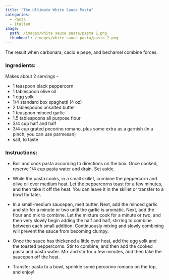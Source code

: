 ```yaml
---
title: "The Ultimate White Sauce Pasta"
categories:
  - Pasta
  - Italian
image:
  path: /images/white sauce pasta/pasta 1.png
  thumbnail: /images/white sauce pasta/pasta 2.png
---
```



The result when carbonara, cacio e pepe, and bechamel combine forces.


### Ingredients:

Makes about 2 servings - 

* 1 teaspoon black peppercorn
* 1 tablespoon olive oil 
* 1 egg yolk
* 1/4 standard box spaghetti (4 oz)
* 2 tablespoons unsalted butter
* 1 teaspoon minced garlic
* 1.5 tablespoons all purpose flour
* 3/4 cup half and half
* 3/4 cup grated pecorino romano, plus some extra as a garnish (in a pinch, you can use parmesan)
* salt, to taste


### Instructions:

* Boil and cook pasta according to directions on the box. Once cooked, reserve 1/4 cup pasta water and drain. Set aside.

* While the pasta cooks, in a small skillet, combine the peppercorn and olive oil over medium heat. Let the peppercorns toast for a few minutes, and then take it off the heat. You can leave it in the skillet or transfer to a bowl for later.

* In a small-medium saucepan, melt butter. Next, add the minced garlic and stir for a minute or two until the garlic is aromatic. Next, add the flour and mix to combine. Let the mixture cook for a minute or two, and then very slowly begin adding the half and half, stirring to combine between each small addition. Continuously mixing and slowly combining will prevent the sauce from becoming clumpy.

* Once the sauce has thickened a little over heat, add the egg yolk and the toasted peppercorns. Stir to combine, and then add the cooked pasta and pasta water. Mix and stir for a few minutes, and then take the saucepan off the heat. 

* Transfer pasta to a bowl, sprinkle some percorino romano on the top, and enjoy!



